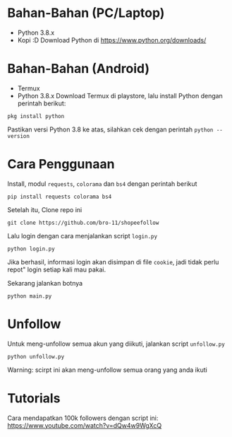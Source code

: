 # Bahan-Bahan (PC/Laptop)
- Python 3.8.x
- Kopi :D
Download Python di https://www.python.org/downloads/
# Bahan-Bahan (Android)
- Termux
- Python 3.8.x
Download Termux di playstore, lalu install Python dengan perintah berikut:
```
pkg install python
```
Pastikan versi Python 3.8 ke atas, silahkan cek dengan perintah `python --version`
# Cara Penggunaan
Install, modul `requests`, `colorama` dan `bs4` dengan perintah berikut
```
pip install requests colorama bs4
```
Setelah itu, Clone repo ini
```
git clone https://github.com/bro-11/shopeefollow
```
Lalu login dengan cara menjalankan script `login.py`
```
python login.py
```
Jika berhasil, informasi login akan disimpan di file `cookie`, jadi tidak perlu repot" login setiap kali mau pakai.

Sekarang jalankan botnya
```
python main.py
```
# Unfollow
Untuk meng-unfollow semua akun yang diikuti, jalankan script `unfollow.py`
```
python unfollow.py
```
Warning: scirpt ini akan meng-unfollow semua orang yang anda ikuti
# Tutorials
Cara mendapatkan 100k followers dengan script ini: https://www.youtube.com/watch?v=dQw4w9WgXcQ
